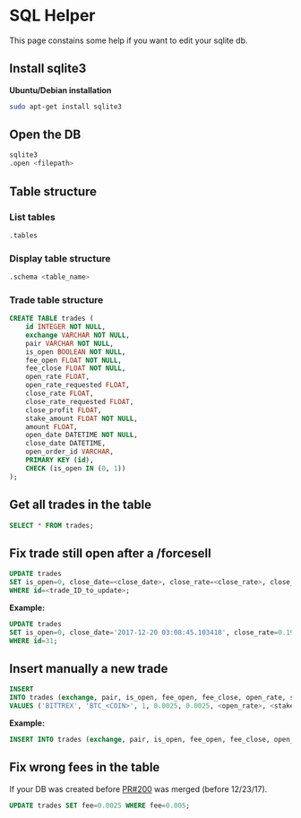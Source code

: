 # SQL Helper
This page constains some help if you want to edit your sqlite db.

## Install sqlite3
**Ubuntu/Debian installation**
```bash
sudo apt-get install sqlite3
```

## Open the DB
```bash
sqlite3
.open <filepath>
```

## Table structure

### List tables
```bash
.tables
```

### Display table structure
```bash
.schema <table_name>
```

### Trade table structure
```sql
CREATE TABLE trades (
	id INTEGER NOT NULL,
	exchange VARCHAR NOT NULL,
	pair VARCHAR NOT NULL,
	is_open BOOLEAN NOT NULL,
	fee_open FLOAT NOT NULL,
	fee_close FLOAT NOT NULL,
	open_rate FLOAT,
	open_rate_requested FLOAT,
	close_rate FLOAT,
	close_rate_requested FLOAT,
	close_profit FLOAT,
	stake_amount FLOAT NOT NULL,
	amount FLOAT,
	open_date DATETIME NOT NULL,
	close_date DATETIME,
	open_order_id VARCHAR,
	PRIMARY KEY (id),
	CHECK (is_open IN (0, 1))
);
```

## Get all trades in the table

```sql
SELECT * FROM trades;
```

## Fix trade still open after a /forcesell

```sql
UPDATE trades
SET is_open=0, close_date=<close_date>, close_rate=<close_rate>, close_profit=close_rate/open_rate  
WHERE id=<trade_ID_to_update>;
```

**Example:**
```sql
UPDATE trades
SET is_open=0, close_date='2017-12-20 03:08:45.103418', close_rate=0.19638016, close_profit=0.0496  
WHERE id=31;
```

## Insert manually a new trade

```sql
INSERT 
INTO trades (exchange, pair, is_open, fee_open, fee_close, open_rate, stake_amount, amount, open_date) 
VALUES ('BITTREX', 'BTC_<COIN>', 1, 0.0025, 0.0025, <open_rate>, <stake_amount>, <amount>, '<datetime>')
```

**Example:**
```sql
INSERT INTO trades (exchange, pair, is_open, fee_open, fee_close, open_rate, stake_amount, amount, open_date) VALUES ('BITTREX', 'BTC_ETC', 1, 0.0025, 0.0025, 0.00258580, 0.002, 0.7715262081, '2017-11-28 12:44:24.000000')
```

## Fix wrong fees in the table
If your DB was created before 
[PR#200](https://github.com/gcarq/freqtrade/pull/200) was merged
(before 12/23/17).

```sql
UPDATE trades SET fee=0.0025 WHERE fee=0.005;
```
